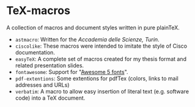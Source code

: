 TeX-macros
==========

A collection of macros and document styles written in pure plainTeX.
 * `astmacro`: Written for the *Accademia delle Scienze, Turin*.
 * `ciscolike`: These macros were intended to imitate the style of Cisco documentation.
 * `easyTeX`: A complete set of macros created for my thesis format and related presentation slides.
 * `fontawesome`: Support for "[Awesome 5 fonts](https://fontawesome.com/)".
 * `pdf-extentions`: Some extentions for pdfTex (colors, links to mail addresses and URLs)
 * `verbatim`: A macro to allow easy insertion of literal text (e.g. software code) into a TeX document.
